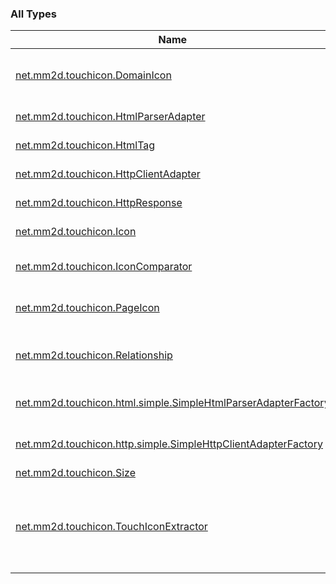 

### All Types

| Name | Summary |
|---|---|
| [net.mm2d.touchicon.DomainIcon](../net.mm2d.touchicon/-domain-icon/index.md) | Icon information associated with the Web site domain. |
| [net.mm2d.touchicon.HtmlParserAdapter](../net.mm2d.touchicon/-html-parser-adapter/index.md) | Html Parser Interface. |
| [net.mm2d.touchicon.HtmlTag](../net.mm2d.touchicon/-html-tag/index.md) | Represent HTML element. |
| [net.mm2d.touchicon.HttpClientAdapter](../net.mm2d.touchicon/-http-client-adapter/index.md) | Interface of HTTP Client |
| [net.mm2d.touchicon.HttpResponse](../net.mm2d.touchicon/-http-response/index.md) | Interface of HTTP response |
| [net.mm2d.touchicon.Icon](../net.mm2d.touchicon/-icon/index.md) | Icon information interface. |
| [net.mm2d.touchicon.IconComparator](../net.mm2d.touchicon/-icon-comparator/index.md) | Comparator for sorting based on quality. |
| [net.mm2d.touchicon.PageIcon](../net.mm2d.touchicon/-page-icon/index.md) | Icon information associated with the Web page. |
| [net.mm2d.touchicon.Relationship](../net.mm2d.touchicon/-relationship/index.md) | enum of relationship between icon and page. |
| [net.mm2d.touchicon.html.simple.SimpleHtmlParserAdapterFactory](../net.mm2d.touchicon.html.simple/-simple-html-parser-adapter-factory/index.md) | Supply default HttpParser implementation. |
| [net.mm2d.touchicon.http.simple.SimpleHttpClientAdapterFactory](../net.mm2d.touchicon.http.simple/-simple-http-client-adapter-factory/index.md) | Supply default HttpClientAdapter implementation. |
| [net.mm2d.touchicon.Size](../net.mm2d.touchicon/-size/index.md) |  |
| [net.mm2d.touchicon.TouchIconExtractor](../net.mm2d.touchicon/-touch-icon-extractor/index.md) | Extract information of WebClip icon such as Apple Touch Icon or favicon related to the URL. |

